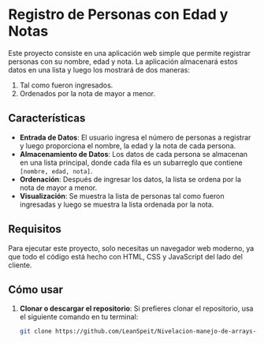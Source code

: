 # Registro de Personas con Edad y Notas

Este proyecto consiste en una aplicación web simple que permite registrar personas con su nombre, edad y nota. La aplicación almacenará estos datos en una lista y luego los mostrará de dos maneras: 
1. Tal como fueron ingresados.
2. Ordenados por la nota de mayor a menor.

## Características

- **Entrada de Datos**: El usuario ingresa el número de personas a registrar y luego proporciona el nombre, la edad y la nota de cada persona.
- **Almacenamiento de Datos**: Los datos de cada persona se almacenan en una lista principal, donde cada fila es un subarreglo que contiene `[nombre, edad, nota]`.
- **Ordenación**: Después de ingresar los datos, la lista se ordena por la nota de mayor a menor.
- **Visualización**: Se muestra la lista de personas tal como fueron ingresadas y luego se muestra la lista ordenada por la nota.

## Requisitos

Para ejecutar este proyecto, solo necesitas un navegador web moderno, ya que todo el código está hecho con HTML, CSS y JavaScript del lado del cliente.

## Cómo usar

1. **Clonar o descargar el repositorio**:
   Si prefieres clonar el repositorio, usa el siguiente comando en tu terminal:
   
   ```bash
   git clone https://github.com/LeanSpeit/Nivelacion-manejo-de-arrays-o-matrices.git
